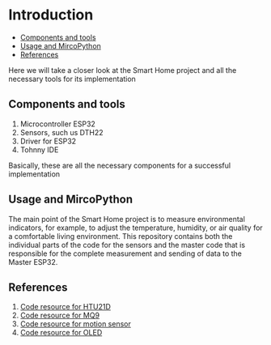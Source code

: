 # Introduction

* [Components and tools](#components-and-tools)
* [Usage and MircoPython](#Usage-and-MircoPython)
* [References](#references)

Here we will take a closer look at the Smart Home project and all the necessary tools for its implementation

## Components and tools
1. Microcontroller ESP32
2. Sensors, such us DTH22
3. Driver for ESP32
4. Tohnny IDE

Basically, these are all the necessary components for a successful implementation


## Usage and MircoPython
The main point of the Smart Home project is to measure environmental indicators, for example, to adjust the temperature, humidity, or air quality for a comfortable living environment.
This repository contains both the individual parts of the code for the sensors and the master code that is responsible for the complete measurement and sending of data to the Master ESP32.

## References
1. [Code resource for HTU21D](https://github.com/Kleity/HTU21D-Micropython-ESP32/blob/master/HTU21D(F).py)
2. [Code resource for MQ9](https://github.com/leech001/MQ9)
3. [Code resource for motion sensor](https://randomnerdtutorials.com/micropython-interrupts-esp32-esp8266/)
4. [Code resource for OLED](https://randomnerdtutorials.com/micropython-oled-display-esp32-esp8266/)


